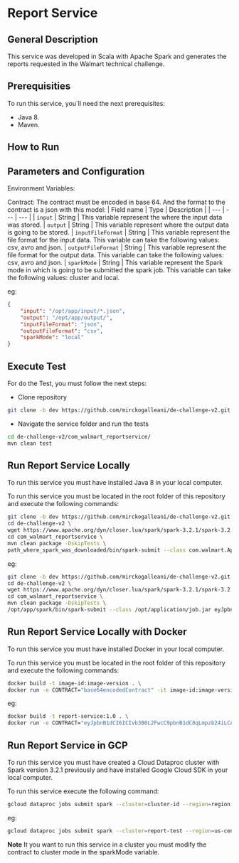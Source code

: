 # Report Service

## General Description

This service was developed in Scala with Apache Spark and generates the reports requested in the Walmart technical challenge.

## Prerequisities
To run this service, you´ll need the next prerequisites:

- Java 8.
- Maven.

## How to Run
 
## Parameters and Configuration
Environment Variables:

Contract:
The contract must be encoded in base 64. And the format to the contract is a json with this model:
| Field name | Type | Description |
| --- | --- | --- |
| `input` | String | This variable represent the where the input data was stored.
| `output` | String | This variable represent where the output data is going to be stored.
| `inputFileFormat` | String | This variable represent the file format for the input data. This variable can take the following values: csv, avro and json.
| `outputFileFormat` | String | This variable represent the file format for the output data. This variable can take the following values: csv, avro and json.
| `sparkMode` | String | This variable represent the Spark mode in which is going to be submitted the spark job. This variable can take the following values: cluster and local.

eg:

```json
{
	"input": "/opt/app/input/*.json",
	"output": "/opt/app/output/",
	"inputFileFormat": "json",
	"outputFileFormat": "csv",
	"sparkMode": "local"
}
```


## Execute Test

For do the Test, you must follow the next steps:

- Clone repository
```sh
git clone -b dev https://github.com/mirckogalleani/de-challenge-v2.git
```

- Navigate the service folder and run the tests
```sh
cd de-challenge-v2/com_walmart_reportservice/
mvn clean test
```

## Run Report Service Locally

To run this service you must have installed Java 8 in  your local computer.

To run this service you must be located in the root folder of this repository and execute the following commands:

```sh
git clone -b dev https://github.com/mirckogalleani/de-challenge-v2.git \
cd de-challenge-v2 \
wget https://www.apache.org/dyn/closer.lua/spark/spark-3.2.1/spark-3.2.1-bin-hadoop3.2.tgz \
cd com_walmart_reportservice \
mvn clean package -DskipTests \
path_where_spark_was_downloaded/bin/spark-submit --class com.walmart.App path_where_the_service_jar_was_created/job.jar base64encodedContract
```

eg:
```sh
git clone -b dev https://github.com/mirckogalleani/de-challenge-v2.git \
cd de-challenge-v2 \
wget https://www.apache.org/dyn/closer.lua/spark/spark-3.2.1/spark-3.2.1-bin-hadoop3.2.tgz \
cd com_walmart_reportservice \
mvn clean package -DskipTests \
/opt/app/spark/bin/spark-submit --class /opt/application/job.jar eyJpbnB1dCI6ICIvb3B0L2FwcC9pbnB1dC8qLmpzb24iLCAib3V0cHV0IjogIi9vcHQvYXBwL291dHB1dC8iLCAiaW5wdXRGaWxlRm9ybWF0IjogImpzb24iLCAib3V0cHV0RmlsZUZvcm1hdCI6ICJjc3YiLCAic3BhcmtNb2RlIjogImxvY2FsIn0K
```

## Run Report Service Locally with Docker

To run this service you must have installed Docker in your local computer.

To run this service you must be located in the root folder of this repository and execute the following commands:
```sh
docker build -t image-id:image-version . \
docker run -e CONTRACT="base64encodedContract" -it image-id:image-version
```
eg:
```sh
docker build -t report-service:1.0 . \
docker run -e CONTRACT="eyJpbnB1dCI6ICIvb3B0L2FwcC9pbnB1dC8qLmpzb24iLCAib3V0cHV0IjogIi9vcHQvYXBwL291dHB1dC8iLCAiaW5wdXRGaWxlRm9ybWF0IjogImpzb24iLCAib3V0cHV0RmlsZUZvcm1hdCI6ICJjc3YiLCAic3BhcmtNb2RlIjogImxvY2FsIn0K" -it report-service:1.0
```

## Run Report Service in GCP

To run this service you must have created a Cloud Dataproc cluster with Spark version 3.2.1 previously and have installed Google Cloud SDK in your local computer.

To run this service execute the following command:
```sh
gcloud dataproc jobs submit spark --cluster=cluster-id --region=region --class=com.walmart.App --jars=gs://path/service.jar -- base64encodedContract
```


eg:
```sh
gcloud dataproc jobs submit spark --cluster=report-test --region=us-central1 --class=com.walmart.App --jars=gs://mrgalleani-231fga2-853b-de43-1232-15b86c9fcb8a/report/jar/report-0.0.1-SNAPSHOT-shaded.jar -- eyJpbnB1dCI6ICIvaG9tZS9tcmdhbGxlYW5pL0RldmVsb3BtZW50L3dhbG1hcnQvd2FsbWFydC9kYXRhL2lucHV0LyouanNvbiIsICJvdXRwdXQiOiAiL2hvbWUvbXJnYWxsZWFuaS9EZXZlbG9wbWVudC93YWxtYXJ0L3dhbG1hcnQvZGF0YS9vdXRwdXQvIiwgImlucHV0RmlsZUZvcm1hdCI6ICJqc29uIiwgIm91dHB1dEZpbGVGb3JtYXQiOiAiY3N2IiwgInNwYXJrTW9kZSI6ICJjbHVzdGVyIn0=
```

**Note**
It you want to run this service in a cluster you must modify the contract to cluster mode in the sparkMode variable.